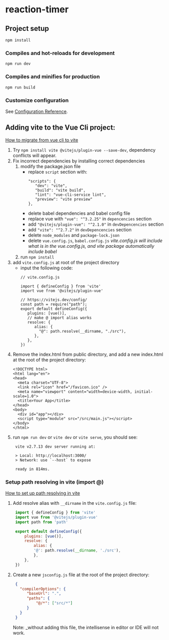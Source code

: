 # reaction-timer

## Project setup
```
npm install
```

### Compiles and hot-reloads for development
```
npm run dev
```

### Compiles and minifies for production
```
npm run build
```

### Customize configuration
See [Configuration Reference](https://cli.vuejs.org/config/).

## Adding vite to the Vue Cli project:
[How to migrate from vue cli to vite](https://vueschool.io/articles/vuejs-tutorials/how-to-migrate-from-vue-cli-to-vite/)
1. Try `npm install vite @vitejs/plugin-vue --save-dev`, dependency conflicts will appear.
2. Fix  incorrect dependencies by installing correct dependencies
   1. modify the package.json file
      - replace `script` section with:
        ```
        "scripts": {
           "dev": "vite",
           "build": "vite build",
           "lint": "vue-cli-service lint",
           "preview": "vite preview"
        },
        ```
      - delete babel dependencies and babel config file
      - replace vue with `"vue": "^3.2.25"` in `depencencies` section
      - add `"@vitejs/plugin-vue": "^2.1.0"` in `devDepencencies` section
      - add `"vite": "^2.7.2"` in `devDepencencies` section
      - delete `node_modules` and `package-lock.json`
      - delete `vue.config.js`, `babel.config.js` 
        _vite.config.js will include what is in the vue.config.js, and vite package automatically include babel_
   2. run `npm install`
3. add `vite.config.js` at root of the project directory
   - input the following code:
     ```
     // vite.config.js

     import { defineConfig } from 'vite'
     import vue from '@vitejs/plugin-vue'

     // https://vitejs.dev/config/
     const path = require("path");
     export default defineConfig({
        plugins: [vue()],
        // make @ import alias works
        resolve: {
           alias: {
             "@": path.resolve(__dirname, "./src"),
           },
        },
     })
     ```
4. Remove the index.html from public directory, and add a new index.html at the root of the project directory:
   ```
   <!DOCTYPE html>
   <html lang="en">
   <head>
     <meta charset="UTF-8">
     <link rel="icon" href="/favicon.ico" />
     <meta name="viewport" content="width=device-width, initial-scale=1.0">
     <title>Your App</title>
   </head>
   <body>
     <div id="app"></div>
     <script type="module" src="/src/main.js"></script>
   </body>
   </html>
   ```
5. run `npm run dev` or `vite dev` or `vite serve`, you should see:
   ```
    vite v2.7.13 dev server running at:

    > Local: http://localhost:3000/
    > Network: use `--host` to expose

    ready in 814ms.

   ```

### Setup path resolving in vite (import @)
[How to set up path resolving in vite](https://theroadtoenterprise.com/blog/how-to-set-up-path-resolving-in-vite)
1. Add resolve alias with `__dirname` in the `vite.config.js` file:
   ```js
    import { defineConfig } from 'vite'
    import vue from '@vitejs/plugin-vue'
    import path from 'path'

    export default defineConfig({
        plugins: [vue()],
        resolve: {
            alias: {
            '@': path.resolve(__dirname, './src'),
            },
        },
    })
   ```
2. Create a new `jsconfig.js` file at the root of the project directory:
   ```json
    {
      "compilerOptions": {
         "baseUrl": ".",
         "paths": {
             "@/*": ["src/*"]
         }
      }
    }
   ```
   Note: _without adding this file, the intellisense in editor or IDE will not work.
